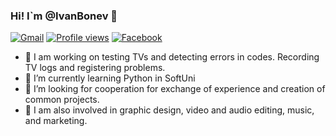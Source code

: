 ### Hi! I`m @IvanBonev 👋
[![Gmail](https://img.shields.io/badge/Gmail-%23EA4335?style=for-the-badge&logo=Gmail)](mailto:ivan.v.bonev@gmail.com) [![Profile views](https://komarev.com/ghpvc/?username=IvanBonev89)](https://github.com/IvanBonev89)
[![Facebook](https://shields.io/badge/Facebook-blue)](https://www.facebook.com/ivan.bonev.524934)
- 🔭 I am working on testing TVs and detecting errors in codes. Recording TV logs and registering problems.
- 🌱 I’m currently learning Python in SoftUni
- 👯 I’m looking for cooperation for exchange of experience and creation of common projects.
- 💬 I am also involved in graphic design, video and audio editing, music, and marketing.

<!--
**IvanBonev89/IvanBonev89** is a ✨ _special_ ✨ repository because its `README.md` (this file) appears on your GitHub profile.

Here are some ideas to get you started:

- 🔭 I am working on testing TVs and detecting errors in codes. Recording TV logs and registering problems.
- 🌱 I’m currently learning Python in SoftUni
- 👯 I’m looking for cooperation for exchange of experience and creation of common projects.
- 💬 I am also involved in graphic design, video and audio editing, music, and marketing.
